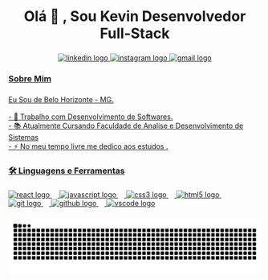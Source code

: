 <h1 align="center">Olá 👋 , Sou Kevin Desenvolvedor Full-Stack</h1>

###

<div align="center">
  <a href="https://www.linkedin.com/in/kevin-dias-78854a330/" target="_blank"><img src="https://img.shields.io/static/v1?message=LinkedIn&logo=linkedin&label=&color=0077B5&logoColor=white&labelColor=&style=for-the-badge" height="25" alt="linkedin logo"  />
  <a href="https://www.instagram.com/kevin_dias_bernardo?igsh=MWxvNzBsYmRscWQwbA==" target="_blank"><img src="https://img.shields.io/static/v1?message=Instagram&logo=instagram&label=&color=E4405F&logoColor=white&labelColor=&style=for-the-badge" height="25" alt="instagram logo"  />
  <a href = "mailto:kevindiasb@gmail.com"><img src="https://img.shields.io/static/v1?message=Gmail&logo=gmail&label=&color=D14836&logoColor=white&labelColor=&style=for-the-badge" height="25" alt="gmail logo"  />
</div>

###

<h3 align="left">Sobre Mim</h3>

###

<p align="left">Eu Sou de Belo Horizonte - MG.<br><br>- 🔭 Trabalho com Desenvolvimento de Softwares.<br>- 📚 Atualmente Cursando Faculdade de Analise e Desenvolvimento de Sistemas <br>- ⚡ No meu tempo livre me dedico aos estudos .</p>

###

<h3 align="left">🛠 Linguagens e Ferramentas</h3>

###

<div align="left">
  <img src="https://cdn.jsdelivr.net/gh/devicons/devicon/icons/react/react-original.svg" height="40" alt="react logo"  />
  <img width="12" />
  <img src="https://cdn.jsdelivr.net/gh/devicons/devicon/icons/javascript/javascript-original.svg" height="40" alt="javascript logo"  />
  <img width="12" />
  <img src="https://cdn.jsdelivr.net/gh/devicons/devicon/icons/css3/css3-original.svg" height="40" alt="css3 logo"  />
  <img width="12" />
  <img src="https://cdn.jsdelivr.net/gh/devicons/devicon/icons/html5/html5-original.svg" height="40" alt="html5 logo"  />
  <img width="12" />
  <img src="https://cdn.jsdelivr.net/gh/devicons/devicon/icons/git/git-original.svg" height="40" alt="git logo"  />
  <img width="12" />
  <img src="https://cdn.jsdelivr.net/gh/devicons/devicon/icons/github/github-original.svg" height="40" alt="github logo"  />
  <img width="12" />
  <img src="https://cdn.jsdelivr.net/gh/devicons/devicon/icons/vscode/vscode-original.svg" height="40" alt="vscode logo"  />
</div>

###


###


###

<img src="https://raw.githubusercontent.com/kevindevdbs/kevindevdbs/output/snake.svg" alt="Snake animation" />

###
